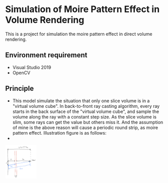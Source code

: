 # Simulation of Moire Pattern Effect in Volume Rendering
This is a project for simulation the moire pattern effect in direct volume rendering.

## Environment requirement
* Visual Studio 2019
* OpenCV

## Principle
* This model simulate the situation that only one slice volume is in a "virtual volume cube". In back-to-front ray casting algorithm, every ray starts in the back surface of the "virtual volume cube", and sample the volume along the ray with a constant step size. As the slice volume is slim, some rays can get the value but others miss it. And the assumption of mine is the above reason will cause a periodic round strip, as moire pattern effect. Illustration figure is as follows:
* 
<img src="Illustration_Figure.png" alt="Illustration_Figure" width = "100px" />

